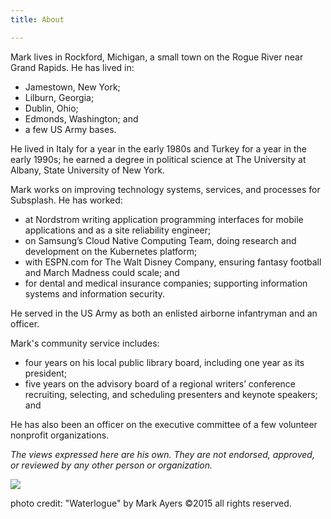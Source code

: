 ```yaml
---
title: About

---
```

Mark lives in Rockford, Michigan, a small town on the Rogue River near Grand Rapids. He has lived in:

* Jamestown, New York;
* Lilburn, Georgia;
* Dublin, Ohio;
* Edmonds, Washington; and
* a few US Army bases.

He lived in Italy for a year in the early 1980s and Turkey for a year in the early 1990s; he earned a degree in political science at The University at Albany, State University of New York.

Mark works on improving technology systems, services, and processes for Subsplash. He has worked:

* at Nordstrom writing application programming interfaces for mobile applications and as a site reliability engineer;
* on Samsung’s Cloud Native Computing Team, doing research and development on the Kubernetes platform;
* with ESPN.com for The Walt Disney Company, ensuring fantasy football and March Madness could scale; and
* for dental and medical insurance companies; supporting information systems and information security.

He served in the US Army as both an enlisted airborne infantryman and an officer.

Mark's community service includes:

* four years on his local public library board, including one year as its president;
* five years on the advisory board of a regional writers’ conference recruiting, selecting, and scheduling presenters and keynote speakers; and

He has also been an officer on the executive committee of a few volunteer nonprofit organizations.

_The views expressed here are his own. They are not endorsed, approved, or reviewed by any other person or organization._

![](/media/waterlogue.jpg)

photo credit: "Waterlogue" by Mark Ayers ©2015 all rights reserved.
